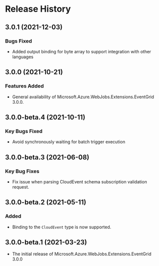 # Release History

## 3.0.1 (2021-12-03)

### Bugs Fixed

- Added output binding for byte array to support integration with other languages

## 3.0.0 (2021-10-21)

### Features Added

- General availability of Microsoft.Azure.WebJobs.Extensions.EventGrid 3.0.0.

## 3.0.0-beta.4 (2021-10-11)

### Key Bugs Fixed

- Avoid synchronously waiting for batch trigger execution

## 3.0.0-beta.3 (2021-06-08)

### Key Bug Fixes

- Fix issue when parsing CloudEvent schema subscription validation request.

## 3.0.0-beta.2 (2021-05-11)

### Added

- Binding to the `CloudEvent` type is now supported.

## 3.0.0-beta.1 (2021-03-23)

- The initial release of Microsoft.Azure.WebJobs.Extensions.EventGrid 3.0.0
